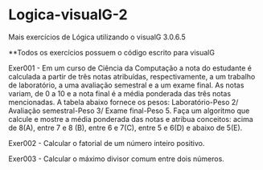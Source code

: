 # Logica-visualG-2
Mais exercícios de Lógica utilizando o visualG 3.0.6.5

**Todos os exercícios possuem o código escrito para visualG


Exer001 - Em um curso de Ciência da Computação a nota do estudante é calculada a partir de três notas atribuídas, respectivamente, a um trabalho de laboratório, a uma avaliação semestral e a um exame final. As notas variam, de 0 a 10 e a nota final é a média ponderada das três notas mencionadas. A tabela abaixo fornece os pesos: Laboratório-Peso 2/ Avaliação semestral-Peso 3/ Exame final-Peso 5. Faça um algoritmo que calcule e mostre a média ponderada das notas e atribua conceitos: acima de 8(A), entre 7 e 8 (B), entre 6 e 7(C), entre 5 e 6(D) e abaixo de 5(E).

Exer002 - Calcular o fatorial de um número inteiro positivo.

Exer003 - Calcular o máximo divisor comum entre dois números.
